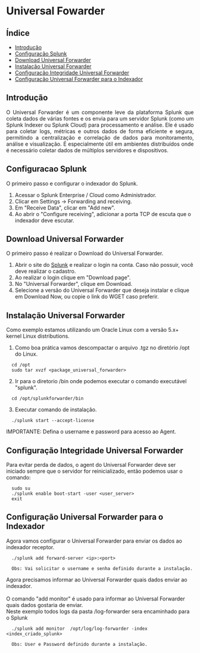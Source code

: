 # Universal Fowarder

## Índice

- [Introdução](#introdução)
- [Configuração Splunk](#configuração-splunk)
- [Download Universal Forwarder](#download-universal-forwarder)
- [Instalação Universal Forwarder](#instalação-universal-forwarder)
- [Configuração Integridade Universal Forwarder](#configuração-integridade-universal-forwarder)
- [Configuração Universal Forwarder para o Indexador](#configuração-universal-forwarder-para-o-indexador)

  
## Introdução
<div align = "justify">
  O Universal Forwarder é um componente leve da plataforma Splunk que coleta dados de várias fontes e os envia para um servidor Splunk (como um Splunk Indexer ou Splunk Cloud) para processamento e análise. Ele é usado para coletar logs, métricas e outros dados de forma eficiente e segura, permitindo a centralização e correlação de dados para monitoramento, análise e visualização. É especialmente útil em ambientes distribuídos onde é necessário coletar dados de múltiplos servidores e dispositivos.
</div>

## Configuracao Splunk

  O primeiro passo e configurar o indexador do Splunk.<br>
  1. Acessar o Splunk Enterprise / Cloud como Administrador.
  2. Clicar em Settings -> Forwarding and receiving.
  3. Em "Receive Data", clicar em "Add new".
  4. Ao abrir o "Configure receiving", adicionar a porta TCP de escuta que o indexador deve escutar.

## Download Universal Forwarder

  O primeiro passo é realizar o Download do Universal Forwarder.<br>
  1. Abrir o site do [Splunk](https://www.splunk.com/) e realizar o login na conta. Caso não possuir, você deve realizar o cadastro.
  2. Ao realizar o login clique em "Download page".
  3. No "Universal Forwarder", clique em Download.
  4. Selecione a versão do Universal Forwarder que deseja instalar e clique em Download Now, ou copie o link do WGET caso preferir.

## Instalação Universal Forwarder

  Como exemplo estamos utilizando um Oracle Linux com a versão 5.x+ kernel Linux distributions.<br>
  1. Como boa prática vamos descompactar o arquivo .tgz no diretório /opt do Linux.

```
  cd /opt
  sudo tar xvzf <package_universal_forwarder>
```
  2. Ir para o diretorio /bin onde podemos executar o comando executável "splunk".
```
  cd /opt/splunkforwarder/bin
```
  3. Executar comando de instalação.
```
  ./splunk start --accept-license
```

IMPORTANTE:  Defina o username e password para acesso ao Agent.<br>
 
## Configuração Integridade Universal Forwarder

  Para evitar perda de dados, o agent do Universal Forwarder deve ser iniciado sempre que o servidor for reinicializado, então podemos usar o comando:
```
  sudo su
  ./splunk enable boot-start -user <user_server>
  exit
```

## Configuração Universal Forwarder para o Indexador

  Agora vamos configurar o Universal Forwarder para enviar os dados ao indexador receptor.
```
  ./splunk add forward-server <ip>:<port>

  Obs: Vai solicitar o username e senha definido durante a instalação.
```

  Agora precisamos informar ao Universal Forwarder quais dados enviar ao indexador.<br><br>
  O comando "add monitor" é usado para informar ao Universal Forwarder quais dados gostaria de enviar.<br>
  Neste exemplo todos logs da pasta /log-forwarder sera encaminhado para o Splunk
```
  ./splunk add monitor  /opt/log/log-forwarder -index <index_criado_splunk>

  Obs: User e Password definido durante a instalação.
```
<br>
<br>
